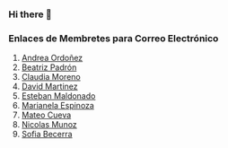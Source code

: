 ### Hi there 👋

### Enlaces de Membretes para Correo Electrónico
1. [Andrea Ordoñez](./sig/andrea_ordonez.html)
2. [Beatriz Padrón](./sig/beatriz_padron.html)
3. [Claudia Moreno](./sig/claudia_moreno.html)
4. [David Martinez](./sig/david_martinez.html)
5. [Esteban Maldonado](./sig/esteban_maldonado.html)
6. [Marianela Espinoza](./sig/marianela_espinoza.html)
7. [Mateo Cueva](./sig/mateo_cueva.html)
8. [Nicolas Munoz](./sig/nicolas_munoz.html)
8. [Sofia Becerra](./sig/sofia_becerra.html)

<!--
**cto-ulpik/cto-ulpik** is a ✨ _special_ ✨ repository because its `README.md` (this file) appears on your GitHub profile.

Here are some ideas to get you started:

- 🔭 I’m currently working on ...
- 🌱 I’m currently learning ...
- 👯 I’m looking to collaborate on ...
- 🤔 I’m looking for help with ...
- 💬 Ask me about ...
- 📫 How to reach me: ...
- 😄 Pronouns: ...
- ⚡ Fun fact: ...
-->
